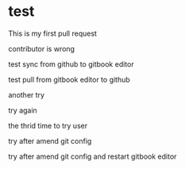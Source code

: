 # test

This is my first pull request

contributor is wrong

test sync from github to gitbook editor

test pull from gitbook editor to github

another try

try again

the thrid time to try user

try after amend git config

try after amend git config and restart gitbook editor

